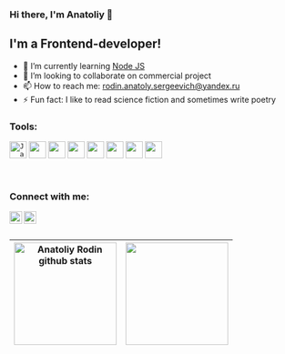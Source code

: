 ### Hi there, I'm Anatoliy 👋

## I'm a Frontend-developer!
- 🌱 I’m currently learning [Node JS](https://reactjs.org/)
- 👯 I’m looking to collaborate on commercial project
- 📫 How to reach me: rodin.anatoly.sergeevich@yandex.ru
- ⚡ Fun fact: I like to read science fiction and sometimes write poetry

### Tools:

<code>[<img img height="30" alt="JavaScript" src="https://upload.wikimedia.org/wikipedia/commons/thumb/6/6a/JavaScript-logo.png/240px-JavaScript-logo.png" />](https://www.javascript.com/)</code>
<code><img height="30" src="https://upload.wikimedia.org/wikipedia/commons/thumb/4/4c/Typescript_logo_2020.svg/1024px-Typescript_logo_2020.svg.png"></code>
<code><img height="30" src="https://brandslogos.com/wp-content/uploads/images/react-logo-vector.svg"></code>
<code><img height="30" src="https://seeklogo.com/images/R/redux-logo-9CA6836C12-seeklogo.com.png"></code>
<code><img height="30" src="https://cdn-icons-png.flaticon.com/512/5968/5968322.png"></code>
<code><img height="30" src="https://expressjs.com/images/express-facebook-share.png"></code>
<code><img height="30" src="https://i.pinimg.com/originals/c5/73/49/c57349d1de8e1834c3d93a2e8f9ef615.png"></code>
<code><img height="30" src="https://w7.pngwing.com/pngs/431/965/png-transparent-figma-designer-computer-icons-material-design-design-rectangle-poster-logo.png"></code>

<br />

### Connect with me:
[<img align="left" alt="LinkedIn" width="22px" src="https://cdn.jsdelivr.net/npm/simple-icons@v3/icons/linkedin.svg" />](https://www.linkedin.com/in/anatoliy-rodin-bb27a71b4/)
[<img align="left" alt="Telegram" width="22px" src="https://cdn.jsdelivr.net/npm/simple-icons@3.4.0/icons/telegram.svg" />](https://t.me/ant_rodin)  

<br /> 
<br />   

| <img height="180" align="center" src="https://github-readme-stats.vercel.app/api?username=Rodin-Anatoliy&show_icons=true&include_all_commits=true&theme=buefy&hide_border=true" alt="Anatoliy Rodin github stats" /> | <img height="180" align="center" src="https://github-readme-stats.vercel.app/api/top-langs/?username=Rodin-Anatoliy&layout=compact&theme=buefy&hide_border=true" /> |
| ------------- | ------------- |

